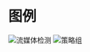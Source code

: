 # 图例
![流媒体检测](https://github.com/user-attachments/assets/98c5537d-3160-4160-8bd8-296c4fab09b5)
![策略组](https://github.com/user-attachments/assets/895f55fe-6c81-42a3-8dec-80df33f5face)

